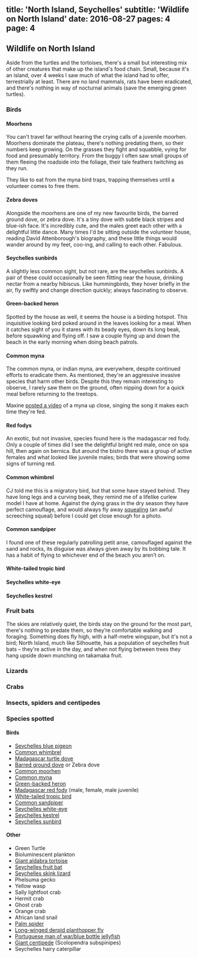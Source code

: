 title: 'North Island, Seychelles'
subtitle: 'Wildlife on North Island'
date: 2016-08-27
pages: 4
page: 4
---

## Wildlife on North Island

Aside from the turtles and the tortoises, there's a small but interesting mix of other creatures that make up the island's food chain. Small, because it's an island, over 4 weeks I saw much of what the island had to offer, terrestrially at least. There are no land mammals, rats have been eradicated, and there's nothing in way of nocturnal animals (save the emerging green turtles).

### Birds

#### Moorhens

You can't travel far without hearing the crying calls of a juvenile moorhen. Moorhens dominate the plateau, there's nothing predating them, so their numbers keep growing. On the grasses they fight and squabble, vying for food and presumably territory. From the buggy I often saw small groups of them fleeing the roadside into the foliage, their tale feathers twitching as they run.

They like to eat from the myna bird traps, trapping themselves until a volunteer comes to free them.

#### Zebra doves

Alongside the moorhens are one of my new favourite birds, the barred ground dove, or zebra dove. It's a tiny dove with subtle black stripes and blue-ish face. It's incredibly cute, and the males greet each other with a delightful little dance. Many times I'd be sitting outside the volunteer house, reading David Attenborough's biography, and these little things would wander around by my feet, coo-ing, and calling to each other. Fabulous.

#### Seychelles sunbirds

A slightly less common sight, but not rare, are the seychelles sunbirds. A pair of these could occasionally be seen flitting near the house, drinking nectar from a nearby hibiscus. Like hummingbirds, they hover briefly in the air, fly swiftly and change direction quickly; always fascinating to observe.

#### Green-backed heron

Spotted by the house as well, it seems the house is a birding hotspot. This inquisitive looking bird poked around in the leaves looking for a meal. When it catches sight of you it stares with its beady eyes, down its long beak, before squawking and flying off. I saw a couple flying up and down the beach in the early morning when doing beach patrols.

#### Common myna

The common myna, or indian myna, are everywhere, despite continued efforts to eradicate them. As mentioned, they're an aggressive invasive species that harm other birds. Despite this they remain interesting to observe, I rarely saw them on the ground, often nipping down for a quick meal before returning to the treetops.

Maxine [posted a video](https://www.instagram.com/p/BJPsmxmBO42/) of a myna up close, singing the song it makes each time they're fed.

#### Red fodys

An exotic, but not invasive, species found here is the madagascar red fody. Only a couple of times did I see the delightful bright red male, once on spa hill, then again on bernica. But around the bistro there was a group of active females and what looked like juvenile males; birds that were showing some signs of turning red.

#### Common whimbrel

CJ told me this is a migratory bird, but that some have stayed behind. They have long legs and a curving beak, they remind me of a lifelike curlew model I have at home. Against the dying grass in the dry season they have perfect camouflage, and would always fly away [squealing](http://www.audubon.org/field-guide/bird/whimbrel) (an awful screeching squeal) before I could get close enough for a photo.

#### Common sandpiper

I found one of these regularly patrolling petit anse, camouflaged against the sand and rocks, its disguise was always given away by its bobbing tale. It has a habit of flying to whichever end of the beach you aren’t on.

#### White-tailed tropic bird


#### Seychelles white-eye

#### Seychelles kestrel


### Fruit bats

The skies are relatively quiet, the birds stay on the ground for the most part, there's nothing to predate them, so they’re comfortable walking and foraging. Something does fly high, with a half-metre wingspan, but it's not a bird; North Island, much like Silhouette, has a population of seychelles fruit bats – they're active in the day, and when not flying between trees they hang upside down munching on takamaka fruit.

### Lizards

### Crabs

### Insects, spiders and centipedes

### Species spotted

#### Birds
* [Seychelles blue pigeon](https://en.wikipedia.org/wiki/Seychelles_blue_pigeon)
* [Common whimbrel](https://en.wikipedia.org/wiki/Whimbrel)
* [Madagascar turtle dove](https://en.wikipedia.org/wiki/Malagasy_turtle_dove)
* [Barred ground dove](https://en.wikipedia.org/wiki/Zebra_dove) or Zebra dove
* [Common moorhen](https://en.wikipedia.org/wiki/Moorhen)
* [Common myna](https://en.wikipedia.org/wiki/Common_myna)
* [Green-backed heron](https://en.wikipedia.org/wiki/Green-backed_heron)
* [Madagascar red fody](https://en.wikipedia.org/wiki/Red_fody) (male, female, male juvenile)
* [White-tailed tropic bird](https://en.wikipedia.org/wiki/White-tailed_tropicbird)
* [Common sandpiper](https://en.wikipedia.org/wiki/Common_sandpiper)
* [Seychelles white-eye](https://en.wikipedia.org/wiki/Seychelles_white-eye)
* [Seychelles kestrel](https://en.wikipedia.org/wiki/Seychelles_kestrel)
* [Seychelles sunbird](https://en.wikipedia.org/wiki/Seychelles_sunbird)

#### Other
* Green Turtle
* Bioluminescent plankton
* [Giant aldabra tortoise](https://en.wikipedia.org/wiki/Aldabra_giant_tortoise)
* [Seychelles fruit bat](https://en.wikipedia.org/wiki/Seychelles_fruit_bat)
* [Seychelles skink lizard](https://en.wikipedia.org/wiki/Seychelles_skink)
* Phelsuma gecko
* Yellow wasp
* Sally lightfoot crab
* Hermit crab
* Ghost crab
* Orange crab
* African land snail
* [Palm spider](https://en.wikipedia.org/wiki/Nephila_inaurata)
* [Long-winged derpid planthopper fly](http://sinobug.tumblr.com/post/33474978258/long-winged-derbid-planthoppers-derbidae-these)
* [Portuguese man of war/blue bottle jellyfish](https://en.wikipedia.org/wiki/Portuguese_man_o%27_war)
* [Giant centipede](https://en.wikipedia.org/wiki/Scolopendra_subspinipes) (Scolopendra subspinipes)
* Seychelles hairy caterpillar

